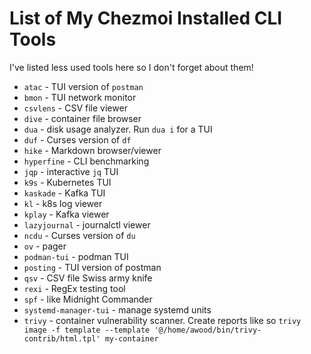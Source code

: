 # List of My Chezmoi Installed CLI Tools

I've listed less used tools here so I don't forget about them!

* `atac` - TUI version of `postman`
* `bmon` - TUI network monitor
* `csvlens` - CSV file viewer
* `dive` - container file browser
* `dua` - disk usage analyzer.  Run `dua i` for a TUI
* `duf` - Curses version of `df`
* `hike` - Markdown browser/viewer
* `hyperfine` - CLI benchmarking
* `jqp` - interactive `jq` TUI
* `k9s` - Kubernetes TUI
* `kaskade` - Kafka TUI
* `kl` - k8s log viewer
* `kplay` - Kafka viewer
* `lazyjournal` - journalctl viewer
* `ncdu` - Curses version of `du`
* `ov` - pager
* `podman-tui` - podman TUI
* `posting` - TUI version of postman
* `qsv` - CSV file Swiss army knife
* `rexi` - RegEx testing tool
* `spf` - like Midnight Commander
* `systemd-manager-tui` - manage systemd units
* `trivy` - container vulnerability scanner.  Create reports like so
  `trivy image -f template --template '@/home/awood/bin/trivy-contrib/html.tpl' my-container`
